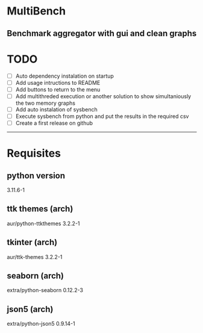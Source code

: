 # MultiBench
Benchmark aggregator with gui and clean graphs
---
# TODO

- [ ] Auto dependency instalation on startup
- [ ] Add usage intructions to README
- [ ] Add buttons to return to the menu
- [ ] Add multithreded execution or another solution to show simultaniously the two memory graphs
- [ ] Add auto instalation of sysbench
- [ ] Execute sysbench from python and put the results in the required csv
- [ ] Create a first release on github

---
# Requisites

## python version
3.11.6-1

## ttk themes (arch)
aur/python-ttkthemes 3.2.2-1

## tkinter (arch)
aur/ttk-themes 3.2.2-1

## seaborn (arch)
extra/python-seaborn 0.12.2-3

## json5 (arch)
extra/python-json5 0.9.14-1
